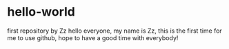 # hello-world
first repository by Zz
hello everyone, my name is Zz, this is the first time for me to use github, hope to have a good time with everybody!
